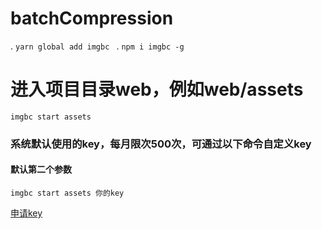 # batchCompression

. `yarn global add imgbc `
. `npm i imgbc -g`

# 进入项目目录web，例如web/assets

`imgbc start assets`

### 系统默认使用的key，每月限次500次，可通过以下命令自定义key
#### 默认第二个参数
 `imgbc start assets 你的key`
 
 [申请key](https://tinypng.com) 

